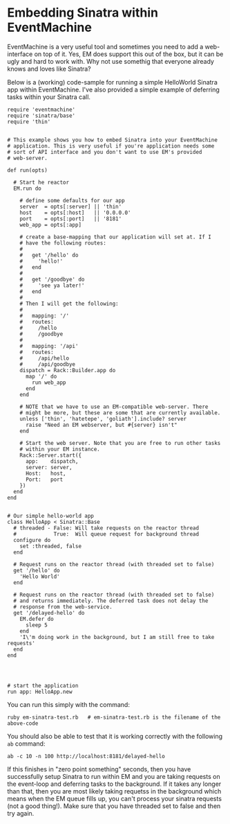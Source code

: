 # Embedding Sinatra within EventMachine

EventMachine is a very useful tool and sometimes you need to add a web-interface
on top of it. Yes, EM does support this out of the box, but it can be ugly and
hard to work with. Why not use somethig that everyone already knows and loves
like Sinatra?

Below is a (working) code-sample for running a simple HelloWorld Sinatra app
within EventMachine. I've also provided a simple example of deferring tasks
within your Sinatra call.

    require 'eventmachine'
    require 'sinatra/base'
    require 'thin'


    # This example shows you how to embed Sinatra into your EventMachine
    # application. This is very useful if you're application needs some
    # sort of API interface and you don't want to use EM's provided
    # web-server.

    def run(opts)

      # Start he reactor
      EM.run do

        # define some defaults for our app
        server  = opts[:server] || 'thin'
        host    = opts[:host]   || '0.0.0.0'
        port    = opts[:port]   || '8181'
        web_app = opts[:app]

        # create a base-mapping that our application will set at. If I
        # have the following routes:
        #
        #   get '/hello' do
        #     'hello!'
        #   end
        #
        #   get '/goodbye' do
        #     'see ya later!'
        #   end
        #   
        # Then I will get the following:
        #   
        #   mapping: '/'
        #   routes:
        #     /hello
        #     /goodbye
        #   
        #   mapping: '/api'
        #   routes:
        #     /api/hello
        #     /api/goodbye
        dispatch = Rack::Builder.app do
          map '/' do
            run web_app
          end
        end

        # NOTE that we have to use an EM-compatible web-server. There
        # might be more, but these are some that are currently available.
        unless ['thin', 'hatetepe', 'goliath'].include? server
          raise "Need an EM webserver, but #{server} isn't"
        end

        # Start the web server. Note that you are free to run other tasks
        # within your EM instance.
        Rack::Server.start({
          app:    dispatch,
          server: server,
          Host:   host,
          Port:   port
        })
      end
    end


    # Our simple hello-world app
    class HelloApp < Sinatra::Base
      # threaded - False: Will take requests on the reactor thread
      #            True:  Will queue request for background thread
      configure do
        set :threaded, false
      end

      # Request runs on the reactor thread (with threaded set to false)
      get '/hello' do
        'Hello World'
      end

      # Request runs on the reactor thread (with threaded set to false)
      # and returns immediately. The deferred task does not delay the
      # response from the web-service.
      get '/delayed-hello' do
        EM.defer do
          sleep 5
        end
        'I\'m doing work in the background, but I am still free to take requests'
      end
    end




    # start the application
    run app: HelloApp.new


You can run this simply with the command:

    ruby em-sinatra-test.rb   # em-sinatra-test.rb is the filename of the above-code

You should also be able to test that it is working correctly with the
following `ab` command:

    ab -c 10 -n 100 http://localhost:8181/delayed-hello

If this finishes in "zero point something" seconds, then you have successfully
setup Sinatra to run within EM and you are taking requests on the event-loop
and deferring tasks to the background. If it takes any longer than that, then
you are most likely taking requetss in the background which means when the EM
queue fills up, you can't process your sinatra requests (not a good thing!).
Make sure that you have threaded set to false and then try again.

